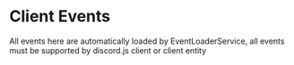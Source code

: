 # Client Events

All events here are automatically loaded by EventLoaderService, all events must be supported by discord.js client or client entity
